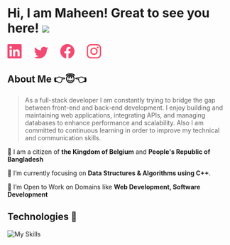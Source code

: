 <h1>
	Hi, I am Maheen! Great to see you here!
	<img src="https://media.giphy.com/media/3ohhwMDyS6rv3sB8yI/giphy.gif" width="50">
</h1>

<!-- Social icons section -->
<a href="https://linkedin.com/in/md-maheen-billah" target="_blank" rel="noopener noreferrer"><img width="32px" alt="Linkedin" title="Linkedin" src="./images/linkedin.png"/></a>
&#8287;&#8287;&#8287;&#8287;&#8287;
<a href="https://x.com/mdmaheen_billah" target="_blank" rel="noopener noreferrer"><img width="32px" alt="Twitter" title="Twitter" src="./images/twitter.png"/></a>
&#8287;&#8287;&#8287;&#8287;&#8287;
<a href="https://facebook.com/md.maheen.billah.97" target="_blank" rel="noopener noreferrer"><img width="32px" alt="Facebook" title="Facebook" src="./images/facebook.png"/></a>
&#8287;&#8287;&#8287;&#8287;&#8287;
<a href="https://www.instagram.com/md.maheen.billah.97/" target="_blank" rel="noopener noreferrer"><img width="32px" alt="Instagram" title="Instagram" src="./images/instagram.png"></a>



<!-- About Me Section -->

## About Me 👉😇👈

>As a full-stack developer I am constantly trying to bridge the gap between front-end and back-end development. I enjoy building and maintaining web applications, integrating APIs, and managing databases to enhance performance and scalability. Also I am committed to continuous learning in order to improve my technical and communication skills.


📍 I am a citizen of **the Kingdom of Belgium** and **People's Republic of Bangladesh**

🌱 I’m currently focusing on **Data Structures & Algorithms using C++**.

🤔 I’m Open to Work on Domains like **Web Development, Software Development**

## Technologies 🧠 
![My Skills](https://go-skill-icons.vercel.app/api/icons?i=c,cpp,typescript,javascript,mongoose,nodejs,express,mongodb,nextjs,react,html,css,tailwind,firebase)





